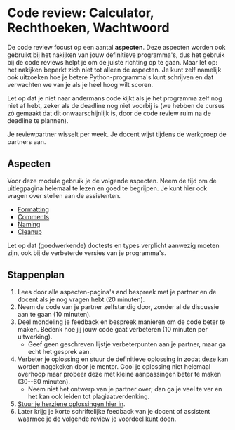 # Code review: Calculator, Rechthoeken, Wachtwoord

De code review focust op een aantal **aspecten**. Deze aspecten worden ook gebruikt bij het nakijken van jouw definitieve programma's, dus het gebruik bij de code reviews helpt je om de juiste richting op te gaan. Maar let op: het nakijken beperkt zich niet tot alleen de aspecten. Je kunt zelf namelijk ook uitzoeken hoe je betere Python-programma's kunt schrijven en dat verwachten we van je als je heel hoog wilt scoren.

Let op dat je niet naar andermans code kijkt als je het programma zelf nog niet af hebt, zeker als de deadline nog niet voorbij is (we hebben de cursus zó gemaakt dat dit onwaarschijnlijk is, door de code review ruim na de deadline te plannen).

Je reviewpartner wisselt per week. Je docent wijst tijdens de werkgroep de partners aan.

## Aspecten

Voor deze module gebruik je de volgende aspecten. Neem de tijd om de uitlegpagina helemaal te lezen en goed te begrijpen. Je kunt hier ook vragen over stellen aan de assistenten.

- [Formatting](/quality/formatting)
- [Comments](/quality/comments)
- [Naming](/quality/naming)
- [Cleanup](/quality/cleanup)

Let op dat (goedwerkende) doctests en types verplicht aanwezig moeten zijn, ook bij de verbeterde versies van je programma's.

## Stappenplan

1.  Lees door alle aspecten-pagina's and bespreek met je partner en de docent als je nog vragen hebt (20 minuten).
1.  Neem de code van je partner zelfstandig door, zonder al de discussie aan te gaan (10 minuten).
1.  Deel mondeling je feedback en bespreek manieren om de code beter te maken. Bedenk hoe jij jouw code gaat verbeteren (10 minuten per uitwerking).
    * Geef geen geschreven lijstje verbeterpunten aan je partner, maar ga echt het gesprek aan.
1.  Verbeter je oplossing en stuur de definitieve oplossing in zodat deze kan worden nagekeken door je mentor. Gooi je oplossing niet helemaal overhoop maar probeer deze met kleine aanpassingen beter te maken (30--60 minuten).
    * Neem niet het ontwerp van je partner over; dan ga je veel te ver en het kan ook leiden tot plagiaatverdenking.
1.  [Stuur je herziene oplossingen hier in](/reviews/r2/revised).
1.  Later krijg je korte schriftelijke feedback van je docent of assistent waarmee je de volgende review je voordeel kunt doen.
